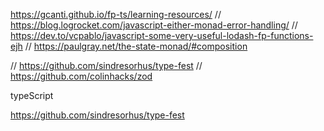 
https://gcanti.github.io/fp-ts/learning-resources/
// https://blog.logrocket.com/javascript-either-monad-error-handling/
// https://dev.to/vcpablo/javascript-some-very-useful-lodash-fp-functions-ejh
// https://paulgray.net/the-state-monad/#composition

// https://github.com/sindresorhus/type-fest
// https://github.com/colinhacks/zod


typeScript 

https://github.com/sindresorhus/type-fest